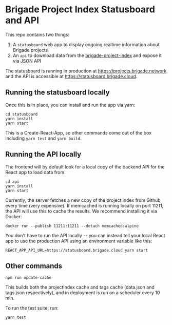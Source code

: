 # Brigade Project Index Statusboard and API

This repo contains two things:
1. A `statusboard` web app to display ongoing realtime information about Brigade projects
2. An `api` to download data from the [brigade-project-index](https://github.com/codeforamerica/brigade-project-index/tree/index/v1) and expose it via JSON API

The statusboard is running in production at https://projects.brigade.network and the API is accessible at https://statusboard.brigade.cloud.

## Running the statusboard locally

Once this is in place, you can install and run the app via yarn:

```
cd statusboard
yarn install
yarn start
```

This is a Create-React-App, so other commands come out of the box including `yarn test` and `yarn build`.

## Running the API locally

The frontend will by default look for a local copy of the backend API for the React app to load data from.

```
cd api
yarn install
yarn start
```

Currently, the server fetches a new copy of the project index from Github every time (very expensive). If memcached is running locally on port 11211, the API will use this to cache the results. We recommend installing it via Docker:

```
docker run --publish 11211:11211 --detach memcached:alpine
```

You don't have to run the API locally -- you can instead tell your local React app to use the production API using an environment variable like this:

```
REACT_APP_API_URL=https://statusboard.brigade.cloud yarn start
```

## Other commands

```
npm run update-cache
```

This builds both the projectIndex cache and tags cache (data.json and tags.json respectively), and in deployment is run on a scheduler every 10 min.

To run the test suite, run:

```
yarn test
```
